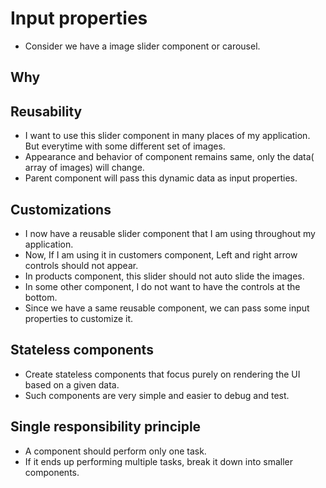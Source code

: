 # Input properties

- Consider we have a image slider component or carousel.

## Why 

## Reusability

- I want to use this slider component in many places of my application. But everytime with some different
  set of images.
- Appearance and behavior of component remains same, only the data( array of images) will change.
- Parent component will pass this dynamic data as input properties.

## Customizations

- I now have a reusable slider component that I am using throughout my application.
- Now, If I am using it in customers component, Left and right arrow controls should not appear.
- In products component, this slider should not auto slide the images.
- In some other component, I do not want to have the controls at the bottom.
- Since we have a same reusable component, we can pass some input properties to customize it.

## Stateless components

- Create stateless components that focus purely on rendering the UI based on a given data.
- Such components are very simple and easier to debug and test.

## Single responsibility principle

- A component should perform only one task.
- If it ends up performing multiple tasks, break it down into smaller components.
